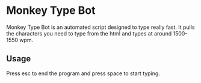 # Monkey Type Bot

Monkey Type Bot is an automated script designed to type really fast. It pulls the characters you need to type from the html and types at around 1500-1550 wpm. 

## Usage

Press esc to end the program and press space to start typing.

